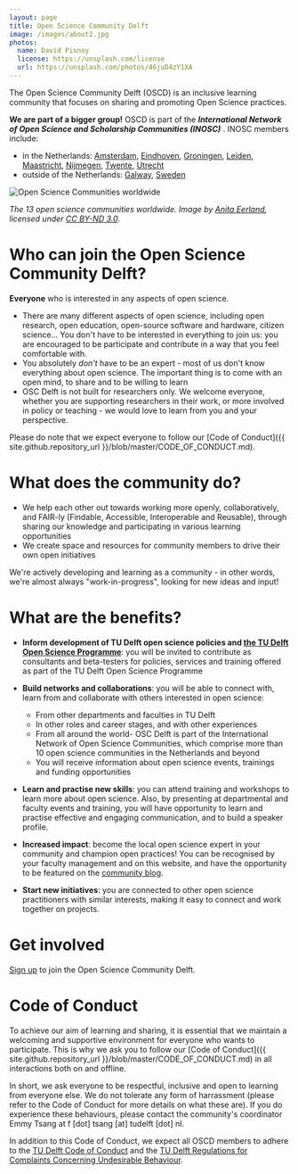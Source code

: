 ```yaml
---
layout: page
title: Open Science Community Delft
image: /images/about2.jpg
photos:
  name: David Pisnoy
  license: https://unsplash.com/license
  url: https://unsplash.com/photos/46juD4zY1XA
---
```


The Open Science Community Delft (OSCD) is an inclusive learning community that focuses on sharing and promoting Open Science practices.

**We are part of a bigger group!** OSCD is part of the ***International Network of Open Science and Scholarship Communities (INOSC)*** . INOSC members include:
- in the Netherlands: [Amsterdam](https://twitter.com/OSCAmsterdam), [Eindhoven](https://twitter.com/OSCEindhoven), [Groningen](https://twitter.com/OSCGroningen), [Leiden](https://www.universiteitleiden.nl/open-science-community-leiden), [Maastricht](https://www.openscience-maastricht.nl/), [Nijmegen](https://twitter.com/OSCNijmegen), [Twente](https://www.openscience-twente.com/), [Utrecht](https://twitter.com/OpenSciUtrecht)
- outside of the Netherlands: [Galway](http://osc-galway.ie/), [Sweden](https://www.opensciencesweden.org/)

![Open Science Communities worldwide](https://github.com/osc-delft/osc-delft.github.io/blob/master/images/INOSC%20map.png?raw=true)

*The 13 open science communities worldwide. Image by [Anita Eerland](http://www.anitaeerland.com/about/), licensed under [CC BY-ND 3.0](https://creativecommons.org/licenses/by-nd/3.0/nl/deed.en).*

# Who can join the Open Science Community Delft?
**Everyone** who is interested in any aspects of open science.
- There are many different aspects of open science, including open research, open education, open-source software and hardware, citizen science...
You don't have to be interested in everything to join us: you are encouraged to be participate and contribute in a way that you feel comfortable with.
- You absolutely *don't* have to be an expert - most of us don't know everything about open science. The important thing is to come with an open mind, to share and to be willing to learn
- OSC Delft is not built for researchers only. We welcome everyone, whether you are supporting researchers in their work, or more involved in policy or teaching - we would love to learn from you and your perspective.

Please do note that we expect everyone to follow our [Code of Conduct]({{ site.github.repository_url }}/blob/master/CODE_OF_CONDUCT.md).

# What does the community do?
- We help each other out towards working more openly, collaboratively, and FAIR-ly (Findable, Accessible, Interoperable and Reusable), through sharing our knowledge and participating in various learning opportunities
- We create space and resources for community members to drive their own open initiatives

We're actively developing and learning as a community - in other words, we're almost always "work-in-progress", looking for new ideas and input!

# What are the benefits?
- **Inform development of TU Delft open science policies and [the TU Delft Open Science Programme](https://repository.tudelft.nl/islandora/object/uuid%3Af2faff07-408f-4cec-bd87-0919c9e4c26f)**: you will be invited to contribute as consultants and beta-testers for policies, services and training offered as part of the TU Delft Open Science Programme

- **Build networks and collaborations**: you will be able to connect with, learn from and collaborate with others interested in open science:
  - From other departments and faculties in TU Delft
  - In other roles and career stages, and with other experiences
  - From all around the world- OSC Delft is part of the International Network of Open Science Communities, which comprise more than 10 open science communities in the Netherlands and beyond
  - You will receive information about open science events, trainings and funding opportunities

- **Learn and practise new skills**: you can attend training and workshops to learn more about open science. Also, by presenting at departmental and faculty events and training, you will have opportunity to learn and practise effective and engaging communication, and to build a speaker profile.

- **Increased impact**: become the local open science expert in your community and champion open practices! You can be recognised by your faculty management and on this website, and have the opportunity to be featured on the [community blog](https://osc-delft.github.io/posts).

- **Start new initiatives**: you are connected to other open science practitioners with similar interests, making it easy to connect and work together on projects.

# Get involved

[Sign up](https://osc-delft.github.io/join) to join the Open Science Community Delft.

# Code of Conduct

To achieve our aim of learning and sharing, it is essential that we maintain a welcoming and supportive environment for everyone who wants to participate. This is why we ask you to follow our [Code of Conduct]({{ site.github.repository_url }}/blob/master/CODE_OF_CONDUCT.md) in all interactions both on and offline.

In short, we ask everyone to be respectful, inclusive and open to learning from everyone else. We do not tolerate any form of harrassment (please refer to the Code of Conduct for more details on what these are). If you do experience these behaviours, please contact the community's coordinator Emmy Tsang at f [dot] tsang [at] tudelft [dot] nl.

In addition to this Code of Conduct, we expect all OSCD members to adhere to the [TU Delft Code of Conduct](https://www.tudelft.nl/en/about-tu-delft/strategy/integrity-policy/tu-delft-code-of-conduct/) and the [TU Delft Regulations for Complaints Concerning Undesirable Behaviour](https://d1rkab7tlqy5f1.cloudfront.net/TUDelft/Over_TU_Delft/Strategie/Integriteitsbeleid/TU%20Delft%20Regulations%20for%20Complaints%20Concerning%20Undesirable%20Behaviour.pdf).
